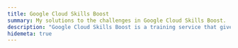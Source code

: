 ```yaml
---
title: Google Cloud Skills Boost
summary: My solutions to the challenges in Google Cloud Skills Boost.
description: "Google Cloud Skills Boost is a training service that gives learners an on-demand, all-access pass to 700+ learning activities. Earn skill badges by taking courses, quests, and hands-on labs in topics such as data, AI, infrastructure, security, and more.<br>🔗 **https://www.cloudskillsboost.google/**<br><br>**Note**: Most writeups/walkthroughs from the platform are ***challenge labs***. If the lab is labeled _deprecated_, it means the lab has been updated and this solution will not work, but you can still use it to study."
hidemeta: true
---
```

